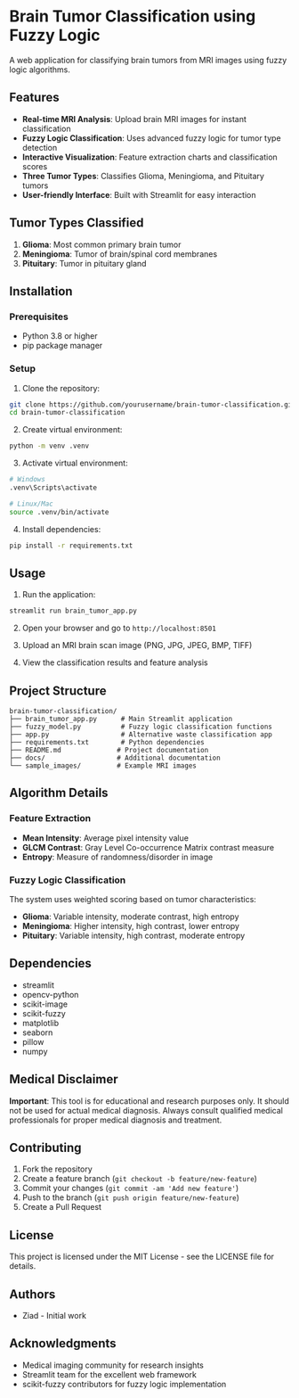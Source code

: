 # Brain Tumor Classification using Fuzzy Logic

A web application for classifying brain tumors from MRI images using fuzzy logic algorithms.

## Features

- **Real-time MRI Analysis**: Upload brain MRI images for instant classification
- **Fuzzy Logic Classification**: Uses advanced fuzzy logic for tumor type detection
- **Interactive Visualization**: Feature extraction charts and classification scores
- **Three Tumor Types**: Classifies Glioma, Meningioma, and Pituitary tumors
- **User-friendly Interface**: Built with Streamlit for easy interaction

## Tumor Types Classified

1. **Glioma**: Most common primary brain tumor
2. **Meningioma**: Tumor of brain/spinal cord membranes  
3. **Pituitary**: Tumor in pituitary gland

## Installation

### Prerequisites
- Python 3.8 or higher
- pip package manager

### Setup

1. Clone the repository:
```bash
git clone https://github.com/yourusername/brain-tumor-classification.git
cd brain-tumor-classification
```

2. Create virtual environment:
```bash
python -m venv .venv
```

3. Activate virtual environment:
```bash
# Windows
.venv\Scripts\activate

# Linux/Mac
source .venv/bin/activate
```

4. Install dependencies:
```bash
pip install -r requirements.txt
```

## Usage

1. Run the application:
```bash
streamlit run brain_tumor_app.py
```

2. Open your browser and go to `http://localhost:8501`

3. Upload an MRI brain scan image (PNG, JPG, JPEG, BMP, TIFF)

4. View the classification results and feature analysis

## Project Structure

```
brain-tumor-classification/
├── brain_tumor_app.py      # Main Streamlit application
├── fuzzy_model.py          # Fuzzy logic classification functions
├── app.py                  # Alternative waste classification app
├── requirements.txt        # Python dependencies
├── README.md              # Project documentation
├── docs/                  # Additional documentation
└── sample_images/         # Example MRI images
```

## Algorithm Details

### Feature Extraction
- **Mean Intensity**: Average pixel intensity value
- **GLCM Contrast**: Gray Level Co-occurrence Matrix contrast measure  
- **Entropy**: Measure of randomness/disorder in image

### Fuzzy Logic Classification
The system uses weighted scoring based on tumor characteristics:

- **Glioma**: Variable intensity, moderate contrast, high entropy
- **Meningioma**: Higher intensity, high contrast, lower entropy
- **Pituitary**: Variable intensity, high contrast, moderate entropy

## Dependencies

- streamlit
- opencv-python
- scikit-image
- scikit-fuzzy
- matplotlib
- seaborn
- pillow
- numpy

## Medical Disclaimer

**Important**: This tool is for educational and research purposes only. It should not be used for actual medical diagnosis. Always consult qualified medical professionals for proper medical diagnosis and treatment.

## Contributing

1. Fork the repository
2. Create a feature branch (`git checkout -b feature/new-feature`)
3. Commit your changes (`git commit -am 'Add new feature'`)
4. Push to the branch (`git push origin feature/new-feature`)
5. Create a Pull Request

## License

This project is licensed under the MIT License - see the LICENSE file for details.

## Authors

- Ziad - Initial work

## Acknowledgments

- Medical imaging community for research insights
- Streamlit team for the excellent web framework
- scikit-fuzzy contributors for fuzzy logic implementation